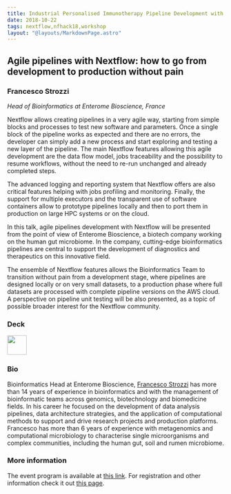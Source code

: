 ```yaml
---
title: Industrial Personalised Immunotherapy Pipeline Development with Nextflow
date: 2018-10-22
tags: nextflow,nfhack18,workshop
layout: "@layouts/MarkdownPage.astro"
---
```


## Agile pipelines with Nextflow: how to go from development to production without pain

### Francesco Strozzi
*Head of Bioinformatics at Enterome Bioscience, France*

Nextflow allows creating pipelines in a very agile way, starting from simple blocks and processes to test new software and parameters. Once a single block of the pipeline works as expected and there are no errors, the developer can simply add a new process and start exploring and testing a new layer of the pipeline. The main Nextflow features allowing this agile development are the data flow model, jobs traceability and the possibility to resume workflows, without the need to re-run unchanged and already completed steps.

The advanced logging and reporting system that Nextflow offers are also critical features helping with jobs profiling and monitoring. Finally, the support for multiple executors and the transparent use of software containers allow to prototype pipelines locally and then to port them in production on large HPC systems or on the cloud.

In this talk, agile pipelines development with Nextflow will be presented from the point of view of Enterome Bioscience, a biotech company working on the human gut microbiome. In the company, cutting-edge bioinformatics pipelines are central to support the development of diagnostics and therapeutics on this innovative field.

The ensemble of Nextflow features allows the Bioinformatics Team to transition without pain from a development stage, where pipelines are designed locally or on very small datasets, to a production phase where full datasets are processed with complete pipeline versions on the AWS cloud. A perspective on pipeline unit testing will be also presented, as a topic of possible broader interest for the Nextflow community.

### Deck

<a href='/misc/nfhack18/francesco.pdf'><img src='/img/deck.png' width='45pt' /></a>

### Bio

Bioinformatics Head at Enterome Bioscience, [Francesco Strozzi](https://www.linkedin.com/in/francescostrozzi/) has more than 14 years of experience in bioinformatics and with the management of bioinformatic teams across genomics, biotechnology and biomedicine fields. In his career he focused on the development of data analysis pipelines, data architecture strategies, and the application of computational methods to support and drive research projects and production platforms. Francesco has more than 6 years of experience with metagenomics and computational microbiology to characterise single microorganisms and complex communities, including the human gut, soil and rumen microbiome.


### More information

The event program is available at [this link](https://github.com/nextflow-io/nf-hack18/blob/master/schedule.md). For registration and other information check it out [this page](http://www.crg.eu/en/event/coursescrg-nextflow-reproducible-silico-genomics-0).
